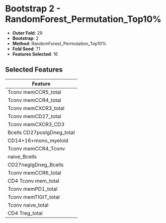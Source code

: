 # Bootstrap 2 - RandomForest_Permutation_Top10%

- **Outer Fold**: 29
- **Bootstrap**: 2
- **Method**: RandomForest_Permutation_Top10%
- **Fold Seed**: 71
- **Features Selected**: 16

## Selected Features

| Feature |
|---------|
| Tconv memCCR5_total |
| Tconv memCCR4_total |
| Tconv memCXCR3_total |
| Tconv memCD27_total |
| Tconv memCXCR3_CD3 |
| Bcells CD27posIgDneg_total |
| CD14+16+mono_myeloid |
| Tconv memCCR4_Tconv |
| naive_Bcells |
| CD27negIgDneg_Bcells |
| Tconv memCCR6_total |
| CD4 Tconv mem_total |
| Tconv memPD1_total |
| Tconv memTIGIT_total |
| Tconv naive_total |
| CD4 Treg_total |
